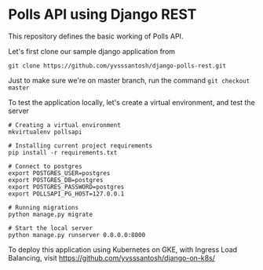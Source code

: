 # Polls API using Django REST
This repository defines the basic working of Polls API.

Let's first clone our sample django application from

```
git clone https://github.com/yvsssantosh/django-polls-rest.git
```

Just to make sure we're on master branch, run the command `git checkout master`

To test the application locally, let's create a virtual environment, and test the server
```
# Creating a virtual environment
mkvirtualenv pollsapi

# Installing current project requirements
pip install -r requirements.txt

# Connect to postgres
export POSTGRES_USER=postgres
export POSTGRES_DB=postgres
export POSTGRES_PASSWORD=postgres
export POLLSAPI_PG_HOST=127.0.0.1

# Running migrations
python manage.py migrate

# Start the local server
python manage.py runserver 0.0.0.0:8000
```

To deploy this application using Kubernetes on GKE, with Ingress Load Balancing, visit https://github.com/yvsssantosh/django-on-k8s/